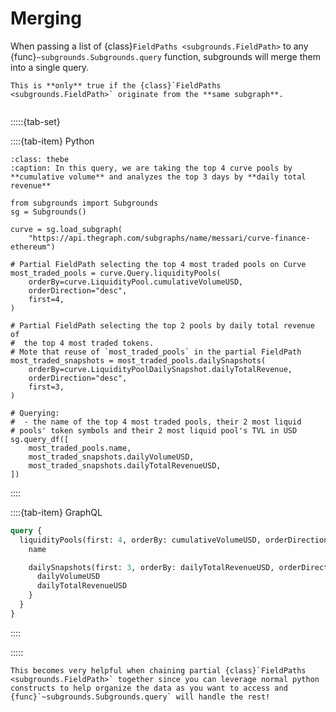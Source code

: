 # Merging

When passing a list of {class}`FieldPaths <subgrounds.FieldPath>` to any {func}`~subgrounds.Subgrounds.query` function, subgrounds will merge them into a single query.

```{warning}
This is **only** true if the {class}`FieldPaths <subgrounds.FieldPath>` originate from the **same subgraph**.
```

```{thebe-button}
```

:::::{tab-set}

::::{tab-item} Python
```{code-block} python
:class: thebe
:caption: In this query, we are taking the top 4 curve pools by **cumulative volume** and analyzes the top 3 days by **daily total revenue**

from subgrounds import Subgrounds
sg = Subgrounds()

curve = sg.load_subgraph(
    "https://api.thegraph.com/subgraphs/name/messari/curve-finance-ethereum")

# Partial FieldPath selecting the top 4 most traded pools on Curve
most_traded_pools = curve.Query.liquidityPools(
    orderBy=curve.LiquidityPool.cumulativeVolumeUSD,
    orderDirection="desc",
    first=4,
)

# Partial FieldPath selecting the top 2 pools by daily total revenue of
#  the top 4 most traded tokens.
# Mote that reuse of `most_traded_pools` in the partial FieldPath
most_traded_snapshots = most_traded_pools.dailySnapshots(
    orderBy=curve.LiquidityPoolDailySnapshot.dailyTotalRevenue,
    orderDirection="desc",
    first=3,
) 

# Querying:
#  - the name of the top 4 most traded pools, their 2 most liquid 
# pools' token symbols and their 2 most liquid pool's TVL in USD
sg.query_df([
    most_traded_pools.name,
    most_traded_snapshots.dailyVolumeUSD,
    most_traded_snapshots.dailyTotalRevenueUSD,
])
```
::::

::::{tab-item} GraphQL
```graphql
query {
  liquidityPools(first: 4, orderBy: cumulativeVolumeUSD, orderDirection: desc) {
    name

    dailySnapshots(first: 3, orderBy: dailyTotalRevenueUSD, orderDirection: desc) {
      dailyVolumeUSD
      dailyTotalRevenueUSD
    }
  }
}
```
::::

:::::

```{note}
This becomes very helpful when chaining partial {class}`FieldPaths <subgrounds.FieldPath>` together since you can leverage normal python constructs to help organize the data as you want to access and {func}`~subgrounds.Subgrounds.query` will handle the rest!
```